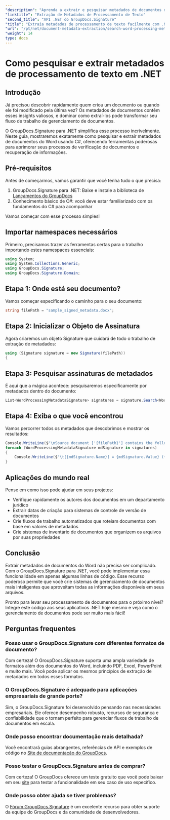 ```yaml
---
"description": "Aprenda a extrair e pesquisar metadados de documentos do Word em C# com o GroupDocs.Signature. Simplifique o gerenciamento de documentos com este guia passo a passo."
"linktitle": "Extração de Metadados de Processamento de Texto"
"second_title": "API .NET do GroupDocs.Signature"
"title": "Extraia metadados de processamento de texto facilmente com .NET"
"url": "/pt/net/document-metadata-extraction/search-word-processing-metadata-extraction/"
"weight": 14
type: docs
---
```

# Como pesquisar e extrair metadados de processamento de texto em .NET

## Introdução

Já precisou descobrir rapidamente quem criou um documento ou quando ele foi modificado pela última vez? Os metadados de documentos contêm esses insights valiosos, e dominar como extraí-los pode transformar seu fluxo de trabalho de gerenciamento de documentos.

O GroupDocs.Signature para .NET simplifica esse processo incrivelmente. Neste guia, mostraremos exatamente como pesquisar e extrair metadados de documentos do Word usando C#, oferecendo ferramentas poderosas para aprimorar seus processos de verificação de documentos e recuperação de informações.

## Pré-requisitos

Antes de começarmos, vamos garantir que você tenha tudo o que precisa:

1. GroupDocs.Signature para .NET: Baixe e instale a biblioteca de [Lançamentos do GroupDocs](https://releases.groupdocs.com/signature/net/)
2. Conhecimento básico de C#: você deve estar familiarizado com os fundamentos do C# para acompanhar

Vamos começar com esse processo simples!

## Importar namespaces necessários

Primeiro, precisamos trazer as ferramentas certas para o trabalho importando estes namespaces essenciais:

```csharp
using System;
using System.Collections.Generic;
using GroupDocs.Signature;
using GroupDocs.Signature.Domain;
```

## Etapa 1: Onde está seu documento?

Vamos começar especificando o caminho para o seu documento:

```csharp
string filePath = "sample_signed_metadata.docx";
```

## Etapa 2: Inicializar o Objeto de Assinatura

Agora criaremos um objeto Signature que cuidará de todo o trabalho de extração de metadados:

```csharp
using (Signature signature = new Signature(filePath))
{
```

## Etapa 3: Pesquisar assinaturas de metadados

É aqui que a mágica acontece: pesquisaremos especificamente por metadados dentro do documento:

```csharp
List<WordProcessingMetadataSignature> signatures = signature.Search<WordProcessingMetadataSignature>(SignatureType.Metadata);
```

## Etapa 4: Exiba o que você encontrou

Vamos percorrer todos os metadados que descobrimos e mostrar os resultados:

```csharp
Console.WriteLine($"\nSource document ['{filePath}'] contains the following signatures:");
foreach (WordProcessingMetadataSignature mdSignature in signatures)
{
    Console.WriteLine($"\t[{mdSignature.Name}] = {mdSignature.Value} ({mdSignature.Type})");
}
```

## Aplicações do mundo real

Pense em como isso pode ajudar em seus projetos:
- Verifique rapidamente os autores dos documentos em um departamento jurídico
- Extrair datas de criação para sistemas de controle de versão de documentos
- Crie fluxos de trabalho automatizados que roteiam documentos com base em valores de metadados
- Crie sistemas de inventário de documentos que organizem os arquivos por suas propriedades

## Conclusão

Extrair metadados de documentos do Word não precisa ser complicado. Com o GroupDocs.Signature para .NET, você pode implementar essa funcionalidade em apenas algumas linhas de código. Esse recurso poderoso permite que você crie sistemas de gerenciamento de documentos mais inteligentes que aproveitam todas as informações disponíveis em seus arquivos.

Pronto para levar seu processamento de documentos para o próximo nível? Integre este código aos seus aplicativos .NET hoje mesmo e veja como o gerenciamento de documentos pode ser muito mais fácil!

## Perguntas frequentes

### Posso usar o GroupDocs.Signature com diferentes formatos de documento?

Com certeza! O GroupDocs.Signature suporta uma ampla variedade de formatos além dos documentos do Word, incluindo PDF, Excel, PowerPoint e muito mais. Você pode aplicar os mesmos princípios de extração de metadados em todos esses formatos.

### O GroupDocs.Signature é adequado para aplicações empresariais de grande porte?

Sim, o GroupDocs.Signature foi desenvolvido pensando nas necessidades empresariais. Ele oferece desempenho robusto, recursos de segurança e confiabilidade que o tornam perfeito para gerenciar fluxos de trabalho de documentos em escala.

### Onde posso encontrar documentação mais detalhada?

Você encontrará guias abrangentes, referências de API e exemplos de código no [Site de documentação do GroupDocs](https://tutorials.groupdocs.com/signature/net/).

### Posso testar o GroupDocs.Signature antes de comprar?

Com certeza! O GroupDocs oferece um teste gratuito que você pode baixar em seu [site](https://releases.groupdocs.com/) para testar a funcionalidade em seu caso de uso específico.

### Onde posso obter ajuda se tiver problemas?

O [Fórum GroupDocs.Signature](https://forum.groupdocs.com/c/signature/13) é um excelente recurso para obter suporte da equipe do GroupDocs e da comunidade de desenvolvedores.